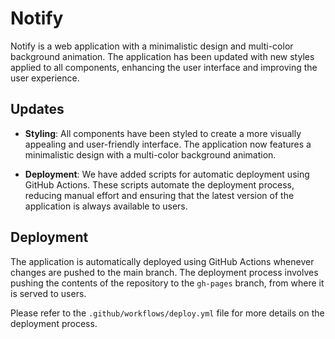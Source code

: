 
# Notify

Notify is a web application with a minimalistic design and multi-color background animation. The application has been updated with new styles applied to all components, enhancing the user interface and improving the user experience.

## Updates

- **Styling**: All components have been styled to create a more visually appealing and user-friendly interface. The application now features a minimalistic design with a multi-color background animation.

- **Deployment**: We have added scripts for automatic deployment using GitHub Actions. These scripts automate the deployment process, reducing manual effort and ensuring that the latest version of the application is always available to users.

## Deployment

The application is automatically deployed using GitHub Actions whenever changes are pushed to the main branch. The deployment process involves pushing the contents of the repository to the `gh-pages` branch, from where it is served to users.

Please refer to the `.github/workflows/deploy.yml` file for more details on the deployment process.